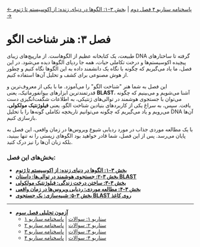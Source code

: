 [← پاسخنامه سناریو ۴ فصل دوم](../02-how-machines-learn/exam/scenario-04-answers.md) | [بخش ۳-۱: الگوها در دنیای زنده: از اکوسیستم تا ژنوم →](./01-patterns-in-living-world.md)

# فصل ۳: هنر شناخت الگو

طبیعت، یک کتابخانه عظیم از الگوهاست. از مارپیچ‌های زیبای DNA گرفته تا ساختارهای پیچیده اکوسیستم‌ها و درخت تکاملی حیات، همه جا ردپای الگوها دیده می‌شود. در این فصل، ما یاد می‌گیریم که چگونه با نگاه یک دانشمند داده به این الگوها نگاه کنیم و چطور از هوش مصنوعی برای کشف و تحلیل آن‌ها استفاده کنیم.

این فصل به شما هنر "شناخت الگو" را می‌آموزد. ما با یکی از معروف‌ترین و قدرتمندترین ابزارهای بیوانفورماتیک، یعنی **BLAST**، آشنا می‌شویم و می‌بینیم که چگونه می‌توان با جستجوی هوشمند در توالی‌های ژنتیکی، به اطلاعات شگفت‌انگیزی دست یافت. سپس، به سراغ یکی از کاربردهای بنیادین شناخت الگو، یعنی **فیلوژنتیک مولکولی**، می‌رویم و یاد می‌گیریم که چگونه می‌توانیم تاریخچه تکاملی گونه‌ها را با تحلیل DNA آن‌ها بازسازی کنیم.

با یک مطالعه موردی جذاب در مورد ردیابی شیوع ویروس‌ها در زمان واقعی، این فصل به پایان می‌رسد. پس از این فصل، شما قادر خواهید بود الگوهای زیستی را نه تنها ببینید، بلکه زبان آن‌ها را نیز درک کنید.

### بخش‌های این فصل:

- [**بخش ۳-۱: الگوها در دنیای زنده: از اکوسیستم تا ژنوم**](./01-patterns-in-living-world.md)
- [**بخش ۳-۲: جستجوی هوشمند در توالی‌ها: داستان BLAST**](./02-intelligent-sequence-search-blast.md)
- [**بخش ۳-۳: ساختن درخت زندگی: فیلوژنتیک مولکولی**](./03-building-tree-of-life-phylogenetics.md)
- [**بخش ۳-۴: مطالعه موردی: ردیابی ویروس‌ها در زمان واقعی**](./04-case-study-real-time-virus-tracking.md)
- [**بخش ۳-۵: شبیه‌سازی: یک جستجوی BLAST روی کاغذ**](./05-simulation-blast-on-paper.md)

---

- [**آزمون تحلیلی فصل سوم**](./exam/index.md)
  - [سناریو ۱: سوالات](./exam/scenario-01-questions.md) | [پاسخنامه سناریو ۱](./exam/scenario-01-answers.md)
  - [سناریو ۲: سوالات](./exam/scenario-02-questions.md) | [پاسخنامه سناریو ۲](./exam/scenario-02-answers.md)
  - [سناریو ۳: سوالات](./exam/scenario-03-questions.md) | [پاسخنامه سناریو ۳](./exam/scenario-03-answers.md)
  - [سناریو ۴: سوالات](./exam/scenario-04-questions.md) | [پاسخنامه سناریو ۴](./exam/scenario-04-answers.md)
